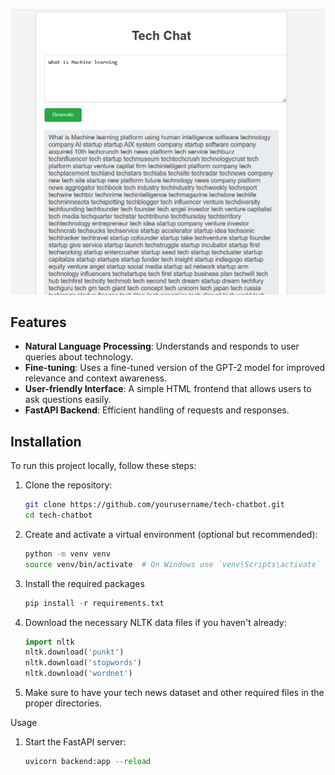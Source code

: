 ![Alt Text](https://github.com/Nitesh930/AI-Powered-Tech-Chatbot-/blob/main/techchat.PNG)

## Features

- **Natural Language Processing**: Understands and responds to user queries about technology.
- **Fine-tuning**: Uses a fine-tuned version of the GPT-2 model for improved relevance and context awareness.
- **User-friendly Interface**: A simple HTML frontend that allows users to ask questions easily.
- **FastAPI Backend**: Efficient handling of requests and responses.

## Installation

To run this project locally, follow these steps:

1. Clone the repository:

   ```bash
   git clone https://github.com/yourusername/tech-chatbot.git
   cd tech-chatbot

2. Create and activate a virtual environment (optional but recommended):
   ```bash
   python -m venv venv
   source venv/bin/activate  # On Windows use `venv\Scripts\activate`

4. Install the required packages
   ```python
   pip install -r requirements.txt

6. Download the necessary NLTK data files if you haven't already:
      ```python
      import nltk
      nltk.download('punkt')
      nltk.download('stopwords')
      nltk.download('wordnet')
7. Make sure to have your tech news dataset and other required files in the proper directories.

Usage
1. Start the FastAPI server:
      ```python
      uvicorn backend:app --reload



